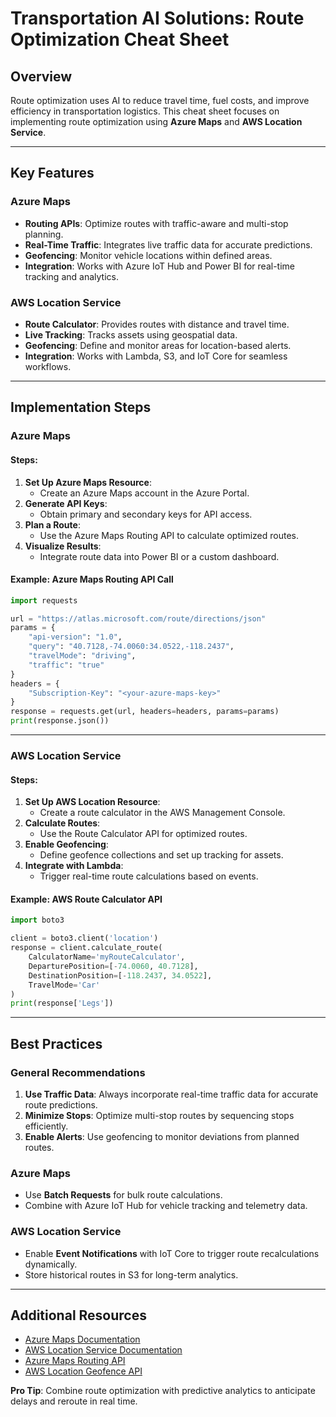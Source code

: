 # Transportation AI Solutions: Route Optimization Cheat Sheet

## Overview
Route optimization uses AI to reduce travel time, fuel costs, and improve efficiency in transportation logistics. This cheat sheet focuses on implementing route optimization using **Azure Maps** and **AWS Location Service**.

---

## Key Features

### Azure Maps
- **Routing APIs**: Optimize routes with traffic-aware and multi-stop planning.
- **Real-Time Traffic**: Integrates live traffic data for accurate predictions.
- **Geofencing**: Monitor vehicle locations within defined areas.
- **Integration**: Works with Azure IoT Hub and Power BI for real-time tracking and analytics.

### AWS Location Service
- **Route Calculator**: Provides routes with distance and travel time.
- **Live Tracking**: Tracks assets using geospatial data.
- **Geofencing**: Define and monitor areas for location-based alerts.
- **Integration**: Works with Lambda, S3, and IoT Core for seamless workflows.

---

## Implementation Steps

### Azure Maps

#### Steps:
1. **Set Up Azure Maps Resource**:
   - Create an Azure Maps account in the Azure Portal.
2. **Generate API Keys**:
   - Obtain primary and secondary keys for API access.
3. **Plan a Route**:
   - Use the Azure Maps Routing API to calculate optimized routes.
4. **Visualize Results**:
   - Integrate route data into Power BI or a custom dashboard.

#### Example: Azure Maps Routing API Call
```python
import requests

url = "https://atlas.microsoft.com/route/directions/json"
params = {
    "api-version": "1.0",
    "query": "40.7128,-74.0060:34.0522,-118.2437",
    "travelMode": "driving",
    "traffic": "true"
}
headers = {
    "Subscription-Key": "<your-azure-maps-key>"
}
response = requests.get(url, headers=headers, params=params)
print(response.json())
```

---

### AWS Location Service

#### Steps:
1. **Set Up AWS Location Resource**:
   - Create a route calculator in the AWS Management Console.
2. **Calculate Routes**:
   - Use the Route Calculator API for optimized routes.
3. **Enable Geofencing**:
   - Define geofence collections and set up tracking for assets.
4. **Integrate with Lambda**:
   - Trigger real-time route calculations based on events.

#### Example: AWS Route Calculator API
```python
import boto3

client = boto3.client('location')
response = client.calculate_route(
    CalculatorName='myRouteCalculator',
    DeparturePosition=[-74.0060, 40.7128],
    DestinationPosition=[-118.2437, 34.0522],
    TravelMode='Car'
)
print(response['Legs'])
```

---

## Best Practices

### General Recommendations
1. **Use Traffic Data**: Always incorporate real-time traffic data for accurate route predictions.
2. **Minimize Stops**: Optimize multi-stop routes by sequencing stops efficiently.
3. **Enable Alerts**: Use geofencing to monitor deviations from planned routes.

### Azure Maps
- Use **Batch Requests** for bulk route calculations.
- Combine with Azure IoT Hub for vehicle tracking and telemetry data.

### AWS Location Service
- Enable **Event Notifications** with IoT Core to trigger route recalculations dynamically.
- Store historical routes in S3 for long-term analytics.

---

## Additional Resources
- [Azure Maps Documentation](https://learn.microsoft.com/en-us/azure/azure-maps/)
- [AWS Location Service Documentation](https://docs.aws.amazon.com/location/)
- [Azure Maps Routing API](https://learn.microsoft.com/en-us/rest/api/maps/route)
- [AWS Location Geofence API](https://docs.aws.amazon.com/location/latest/developerguide/geofences.html)

**Pro Tip**: Combine route optimization with predictive analytics to anticipate delays and reroute in real time.
